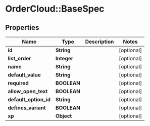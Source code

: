 # OrderCloud::BaseSpec

## Properties
Name | Type | Description | Notes
------------ | ------------- | ------------- | -------------
**id** | **String** |  | [optional] 
**list_order** | **Integer** |  | [optional] 
**name** | **String** |  | [optional] 
**default_value** | **String** |  | [optional] 
**required** | **BOOLEAN** |  | [optional] 
**allow_open_text** | **BOOLEAN** |  | [optional] 
**default_option_id** | **String** |  | [optional] 
**defines_variant** | **BOOLEAN** |  | [optional] 
**xp** | **Object** |  | [optional] 


